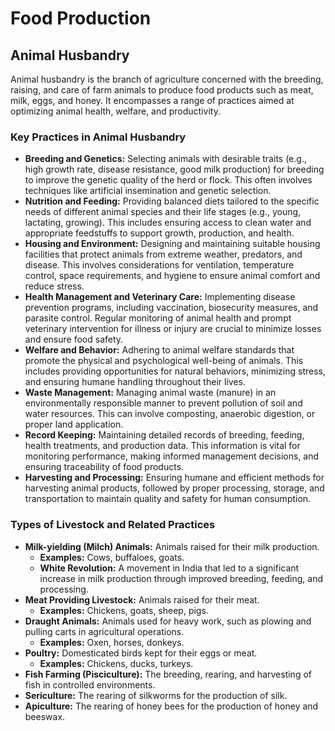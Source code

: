 
# Food Production

## Animal Husbandry

Animal husbandry is the branch of agriculture concerned with the breeding, raising, and care of farm animals to produce food products such as meat, milk, eggs, and honey. It encompasses a range of practices aimed at optimizing animal health, welfare, and productivity.

### Key Practices in Animal Husbandry

*   **Breeding and Genetics:** Selecting animals with desirable traits (e.g., high growth rate, disease resistance, good milk production) for breeding to improve the genetic quality of the herd or flock. This often involves techniques like artificial insemination and genetic selection.
*   **Nutrition and Feeding:** Providing balanced diets tailored to the specific needs of different animal species and their life stages (e.g., young, lactating, growing). This includes ensuring access to clean water and appropriate feedstuffs to support growth, production, and health.
*   **Housing and Environment:** Designing and maintaining suitable housing facilities that protect animals from extreme weather, predators, and disease. This involves considerations for ventilation, temperature control, space requirements, and hygiene to ensure animal comfort and reduce stress.
*   **Health Management and Veterinary Care:** Implementing disease prevention programs, including vaccination, biosecurity measures, and parasite control. Regular monitoring of animal health and prompt veterinary intervention for illness or injury are crucial to minimize losses and ensure food safety.
*   **Welfare and Behavior:** Adhering to animal welfare standards that promote the physical and psychological well-being of animals. This includes providing opportunities for natural behaviors, minimizing stress, and ensuring humane handling throughout their lives.
*   **Waste Management:** Managing animal waste (manure) in an environmentally responsible manner to prevent pollution of soil and water resources. This can involve composting, anaerobic digestion, or proper land application.
*   **Record Keeping:** Maintaining detailed records of breeding, feeding, health treatments, and production data. This information is vital for monitoring performance, making informed management decisions, and ensuring traceability of food products.
*   **Harvesting and Processing:** Ensuring humane and efficient methods for harvesting animal products, followed by proper processing, storage, and transportation to maintain quality and safety for human consumption.

### Types of Livestock and Related Practices

*   **Milk-yielding (Milch) Animals:** Animals raised for their milk production.
    *   **Examples:** Cows, buffaloes, goats.
    *   **White Revolution:** A movement in India that led to a significant increase in milk production through improved breeding, feeding, and processing.
*   **Meat Providing Livestock:** Animals raised for their meat.
    *   **Examples:** Chickens, goats, sheep, pigs.
*   **Draught Animals:** Animals used for heavy work, such as plowing and pulling carts in agricultural operations.
    *   **Examples:** Oxen, horses, donkeys.
*   **Poultry:** Domesticated birds kept for their eggs or meat.
    *   **Examples:** Chickens, ducks, turkeys.
*   **Fish Farming (Pisciculture):** The breeding, rearing, and harvesting of fish in controlled environments.
*   **Sericulture:** The rearing of silkworms for the production of silk.
*   **Apiculture:** The rearing of honey bees for the production of honey and beeswax.
